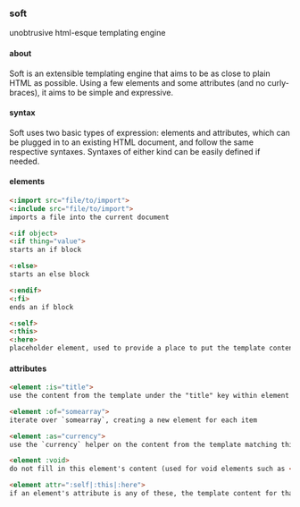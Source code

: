 ### soft
unobtrusive html-esque templating engine


#### about

Soft is an extensible templating engine that aims to be as close to plain HTML as possible. Using a few elements and some attributes (and no curly-braces), it aims to be simple and expressive.

#### syntax

Soft uses two basic types of expression: elements and attributes, which can be plugged in to an existing HTML document, and follow the same respective syntaxes.
Syntaxes of either kind can be easily defined if needed.

#### elements

```html
<:import src="file/to/import">
<:include src="file/to/import">
imports a file into the current document

<:if object>
<:if thing="value">
starts an if block

<:else>
starts an else block

<:endif>
<:fi>
ends an if block

<:self>
<:this>
<:here>
placeholder element, used to provide a place to put the template content, when there is other content before or after
```


#### attributes

```html
<element :is="title">
use the content from the template under the "title" key within element

<element :of="somearray">
iterate over `somearray`, creating a new element for each item

<element :as="currency">
use the `currency` helper on the content from the template matching this element (used with other attributes)

<element :void>
do not fill in this element's content (used for void elements such as <img> where you only want a `src` attribute to be filled in

<element attr=":self|:this|:here">
if an element's attribute is any of these, the template content for that attribute will replace it.
```

